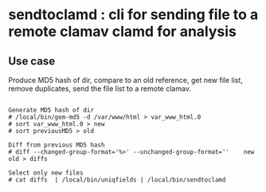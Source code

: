 # sendtoclamd : cli for sending file to a remote clamav clamd for analysis

## Use case

Produce MD5 hash of dir, compare to an old reference, get new file list, remove duplicates, send the file list to a remote clamav.

```shell

Generate MD5 hash of dir
# /local/bin/gem-md5 -d /var/www/html > var_www_html.0
# sort var_www_html.0 > new
# sort previousMD5 > old

Diff from previous MD5 hash
# diff --changed-group-format='%>' --unchanged-group-format=''    new old > diffs

Select only new files 
# cat diffs  | /local/bin/uniqfields | /local/bin/sendtoclamd

```
